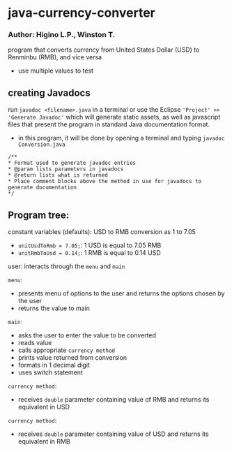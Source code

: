 # java-currency-converter
### Author: Higino L.P., Winston T.
program that converts currency from United States Dollar (USD) to Renminbu (RMB), and vice versa
- use multiple values to test

## creating Javadocs
run `javadoc <filename>.java` in a terminal or use the Eclipse `'Project' >> 'Generate Javadoc'`  which will generate static assets, as well as javascript files that present the program in standard Java documentation format.
- in this program, it will be done by opening a terminal and typing `javadoc Conversion.java`
```
/**
* Format used to generate javadoc entries
* @param lists parameters in javadocs
* @return lists what is returned
* Place comment blocks above the method in use for javadocs to generate documentation
*/
```

## Program tree:
constant variables (defaults): USD to RMB conversion as 1 to 7.05
- `unitUsdToRmb = 7.05;`: 1 USD is equal to 7.05 RMB  
- `unitRmbToUsd = 0.14;`: 1 RMB is equal to 0.14 USD

user: interacts through the `menu` and `main`

`menu`: 
- presents menu of options to the user and returns the options chosen by the user
- returns the value to main

`main`:
- asks the user to enter the value to be converted
- reads value
- calls appropriate `currency method`
- prints value returned from conversion
- formats in 1 decimal digit
- uses switch statement

`currency method`: 
- receives `double` parameter containing value of RMB and returns its equivalent in USD

`currency method`: 
- receives `double` parameter containing value of USD and returns its equivalent in RMB


